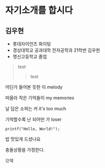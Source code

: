 # 자기소개를 합시다

## 김우현

* 롯데자이언츠 화이팅
* 경상대학교 공과대학 전자공학과 21학번 김우현
* 명신고등학교 졸업

>test
>>test

어딘가 들어본 듯한 이 melody

떠올라 작은 기억들이 my memories

날 담은 소파는 커 it's too much

기억할수록 난 되어만 가 loser

```
printf("Hello, World!");
```


밥 맛있게 드셨나요

충돌상황을 가정한다.

으악
